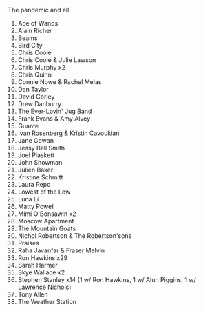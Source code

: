 The pandemic and all.

1. Ace of Wands
1. Alain Richer
1. Beams
1. Bird City
1. Chris Coole
1. Chris Coole & Julie Lawson
1. Chris Murphy x2
1. Chris Quinn
1. Connie Nowe & Rachel Melas
1. Dan Taylor
1. David Corley
1. Drew Danburry
1. The Ever-Lovin' Jug Band
1. Frank Evans & Amy Alvey
1. Guante
1. Ivan Rosenberg & Kristin Cavoukian
1. Jane Gowan
1. Jessy Bell Smith
1. Joel Plaskett
1. John Showman
1. Julien Baker
1. Kristine Schmitt
1. Laura Repo
1. Lowest of the Low
1. Luna Li
1. Matty Powell
1. Mimi O'Bonsawin x2
1. Moscow Apartment
1. The Mountain Goats
1. Nichol Robertson & The Robertson'sons
1. Praises
1. Raha Javanfar & Fraser Melvin
1. Ron Hawkins x29
1. Sarah Harmer
1. Skye Wallace x2
1. Stephen Stanley x14 (1 w/ Ron Hawkins, 1 w/ Alun Piggins, 1 w/ Lawrence Nichols)
1. Tony Allen
1. The Weather Station